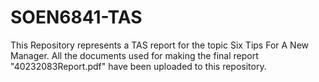 # SOEN6841-TAS
This Repository represents a TAS report for the topic Six Tips For A New Manager. All the documents used for making the final report "40232083Report.pdf" have been uploaded to this repository.
